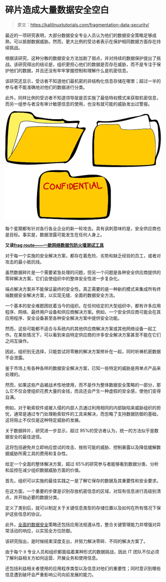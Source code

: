 # 碎片造成大量数据安全空白

> 原文：<https://kalilinuxtutorials.com/fragmentation-data-security/>

最近的一项研究表明，大部分数据安全专业人员认为他们的数据安全策略足够成熟，可以抵御数据威胁。然而，更大比例的受访者表示在保护相同数据方面存在持续挑战。

根据该研究，这种分散的数据安全方法加剧了弱点，并对持续的数据保护提出了挑战。该研究得出的结论是，组织更担心他们的数据是否存在威胁，而不是专注于保护他们的数据，并且还没有牢牢掌握控制和理解什么是机密信息。

该研究还显示，受访者不知道他们最机密的非结构化信息存储在哪里；超过一半的参与者不能准确地对他们的数据进行分类。

此外，同样比例的受访者不知道领导层是否实施了最低特权模式来获取机密信息，而另一组参与者没有审计敏感信息的使用，也没有就可能的威胁发出过警报。

![](img//ed0d1305bc00dcb2f8310e4df01252fd.png)

每个星期都有针对各行各业企业的新一轮攻击。具有讽刺意味的是，安全供应商也是目标。事实是，数据泄露可能发生在任何人身上。

**又读[frag route——一款网络数据包防火墙测试工具](https://kalilinuxtutorials.com/fragroute/)**

对于每一个实施的安全解决方案，都存在着危险、劣势和缺乏经验的员工，或者对攻击的最小抵抗线。

虽然数据碎片是一个需要紧急处理的问题，但另一个问题是各种安全供应商提供的零碎解决方案，它们会使组织中的整体安全性进一步复杂化。

端点解决方案并不能保证最终的安全性。真正需要的是一种新的模式来集成所有终端数据安全解决方案，以实现无缝、全面的数据安全方法。

一个基本的安全难题困扰着当今的组织。在任何给定的大型组织中，都有许多应用程序、网络、最终用户设备和供应商解决方案。例如，一个安全供应商可能会在其应用程序、安全设备甚至各种安全解决方案中提供安全功能。

然而，这些可能都不适合与系统内的其他供应商解决方案或其他网络设备一起工作。在某些情况下，可以看到来自特定供应商的许多安全解决方案甚至不能在它们之间互操作。

因此，组织别无选择，只能尝试将零散的解决方案修补在一起，同时祈祷机密数据不会泄露。

鉴于市场上有各种各样的数据安全解决方案，已知一些特定的威胁是用单点产品来处理的。

然而，如果这些产品被战术性地使用，而不是作为整体数据安全策略的一部分，那么它不仅会使组织花费大量的金钱，而且还会产生一种虚假的安全感，使他们变得自满。

例如，对于勒索软件或被入侵的内部人员通过利用相同的内部缺陷来威胁组织的担忧，通常是通过专门处理勒索软件的工具来解决，而忽略了支持数据防御的基础，这将阻止不仅仅是这种特定威胁的发展。

关于数据碎片，研究进一步显示，超过 95%的受访者认为，统一的方法似乎是数据安全的最佳途径。

这将包括避免并立即响应尝试的攻击、挫败可能的威胁、控制暴露以及降低缓解数据威胁所需工具的费用和复杂性。

给定一个全面的整体解决方案，超过 65%的研究参与者能够看到数据分类、分析和监控在减少组织数据威胁方面的价值。

首先，组织可以实施的最佳实践之一是了解它保存的数据及其重要性和安全要求。

在这方面，一个重要的步骤是识别存放机密信息的区域，对现有信息进行高级别清点，并开始必要的数据分类。

定义了类别后，就可以制定关于关键信息类型的存储位置以及如何在所有情况下保护这些信息的协议。

此外，[全面的数据安全](https://www.locklizard.com/)策略还包括应用法规遵从性，整合关键管理能力并增强对异常活动的响应，以实现全方位防御。

该研究指出，是时候结束深度支出，并努力解决零碎、不同的解决方案了。

由于每个 it 专业人员和组织都面临着某种形式的数据挑战，因此 IT 团队不仅必须了解利益相关方如何运营、开展业务和使用信息。

还包括利益相关者使用的应用程序类型以及信息对他们的重要性；同时意识到哪些信息遭到破坏会严重影响公司向前发展的能力。